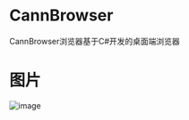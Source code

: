 # CannBrowser
CannBrowser浏览器基于C#开发的桌面端浏览器
# 图片
![image](https://user-images.githubusercontent.com/66775451/146724897-5fcd8266-a577-48d1-abdf-713a5f88a776.png)
